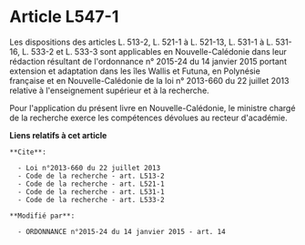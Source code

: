 # Article L547-1

Les dispositions des articles L. 513-2, L. 521-1 à L. 521-13, L. 531-1 à L. 531-16, 
L. 533-2 et L. 533-3 sont applicables en Nouvelle-Calédonie dans leur rédaction résultant de l'ordonnance n° 2015-24 du 14
janvier 2015 portant extension et adaptation dans les îles Wallis et Futuna, en Polynésie française et en Nouvelle-Calédonie
de la loi n° 2013-660 du 22 juillet 2013 relative à l'enseignement supérieur et à la recherche. 

Pour l'application du présent livre en Nouvelle-Calédonie, le ministre chargé de la recherche exerce les compétences dévolues
au recteur d'académie.

**Liens relatifs à cet article**

	**Cite**:

	  - Loi n°2013-660 du 22 juillet 2013
	  - Code de la recherche - art. L513-2
	  - Code de la recherche - art. L521-1
	  - Code de la recherche - art. L531-1
	  - Code de la recherche - art. L533-2

	**Modifié par**:

	  - ORDONNANCE n°2015-24 du 14 janvier 2015 - art. 14
